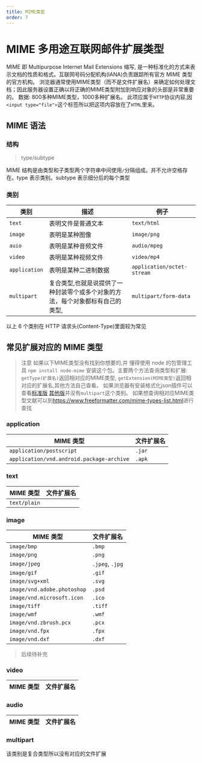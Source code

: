 ```yaml
---
title: MIME类型
order: 7
---
```


# MIME 多用途互联网邮件扩展类型

MIME 即 Multipurpose Internet Mail Extensions 缩写, 是一种标准化的方式来表示文档的性质和格式。互联网号码分配机构(IANA)负责跟踪所有官方 MIME 类型的官方机构。
浏览器通常使用MIME类型（而不是文件扩展名）来确定如何处理文档；因此服务器设置正确以将正确的MIME类型附加到响应对象的头部是非常重要的。
数据: 800多种MIME类型，1000多种扩展名。
此项应属于`HTTP`协议内容,因`<input type="file">`这个标签所以把这项内容放在了`HTML`里来。

## MIME 语法

### 结构

> type/subtype

MIME 结构是由类型和子类型两个字符串中间使用`/`分隔组成。并不允许空格存在。type 表示类别。subtype 表示细分后的每个类型

### 类别

| 类别 | 描述 | 例子 |
| --- | --- | --- |
| `text` | 表明文件是普通文本 | `text/html` |
| `image` | 表明是某种图像 | `image/png` |
| `auio` | 表明是某种音频文件 | `audio/mpeg`|
| `video` | 表明是某种视频文件 | `video/mp4` |
| `application` | 表明是某种二进制数据 | `application/octet-stream` |
| `multipart` | 复合类型,也就是说提供了一种封装零个或多个对象的方法，每个对象都标有自己的类型, | `multipart/form-data` |

以上 6 个类别在 HTTP 请求头(Content-Type)里面较为常见

## 常见扩展对应的 MIME 类型

> 注意
> 如果以下MIME类型没有找到你想要的,并
> 懂得使用 node 的包管理工具 `npm install node-mime` 安装这个包。主要两个方法查询类型和扩展: `getType(扩展名)`返回相对应的MIME类型, `getExtension(MIME类型)`返回相对应的扩展名,其他方法自己查看。
> 如果浏览器有安装格式化json插件可以查看[标准版](https://raw.githubusercontent.com/broofa/node-mime/master/types/standard.json) [其他版](https://raw.githubusercontent.com/broofa/node-mime/master/types/other.json)并没有`multipart`这个类别。
> 如果想查询相对应MIME类型文献可以到<https://www.freeformatter.com/mime-types-list.html>进行查找

### application

| MIME 类型 | 文件扩展名 |
| --- | --- |
| `application/postscript` | `.jar` |
| `application/vnd.android.package-archive` | `.apk` |

### text

| MIME 类型 | 文件扩展名 |
| --- | --- |
| `text/plain` |  |

### image

| MIME 类型 | 文件扩展名 |
| --- | --- |
| `image/bmp` | `.bmp` |
| `image/png` | `.png` |
| `image/jpeg` | `.jpeg`, `.jpg` |
| `image/gif` | `.gif` |
| `image/svg+xml` | `.svg` |
| `image/vnd.adobe.photoshop` | `.psd` |
| `image/vnd.microsoft.icon` | `.ico` |
| `image/tiff` | `.tiff` |
| `image/wmf` | `.wmf` |
| `image/vnd.zbrush.pcx` | `.pcx` |
| `image/vnd.fpx` | `.fpx` |
| `image/vnd.dxf` | `.dxf` |

>后续待补充

### video

| MIME 类型 | 文件扩展名 |
| --- | --- |

### audio

| MIME 类型 | 文件扩展名 |
| -------- | ---------- |

### multipart

该类别是复合类型所以没有对应的文件扩展
